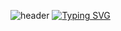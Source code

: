 ![header](https://capsule-render.vercel.app/api?type=wave&color=auto&height=300&section=header&text=capsule%20render&fontSize=90)
[![Typing SVG](https://readme-typing-svg.demolab.com?font=Fira+Code&weight=600&size=30&pause=1000&color=BCF710&width=500&lines=Drone+To+You+%EC%82%AC%EC%9D%B4%ED%8A%B8+%EC%A0%9C%EC%9E%91+%EC%9D%BC%EA%B8%B0)](https://git.io/typing-svg)
